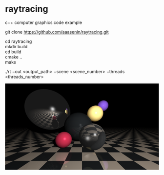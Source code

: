 # raytracing
c++ computer graphics code example

git clone https://github.com/aaasenin/raytracing.git

cd raytracing\
mkdir build\
cd build\
cmake ..\
make

./rt −out <output_path> −scene <scene_number> −threads <threads_number>

![alt text](https://github.com/aaasenin/raytracing/blob/master/out.png?raw=true)
